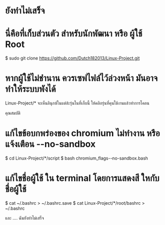 # ยังทำไม่เสร็จ
# นี่คือที่เก็บส่วนตัว สำหรับนักพัฒนา หรือ ผู้ใช้ Root
$ sudo git clone https://github.com/Dutch182013/Linux-Project.git
# หากผู้ใช้ไม่ชำนาน ควรเซฟไฟล์ไว้ล่วงหน้้า มันอาจทำให้ระบบพังได้
Linux-Project/*
จะเห็นลินุกซ์ในแต่ล้ะรุ่นในที่เก็บนี้ ให้คลิกรุ่นที่คุนใช้งานแล้วทำการโคลน

คุณสมบัติ
# แก้ไขข้อบกพร่องของ chromium ไม่ทำงาน หรือ แจ้งเตือน --no-sandbox
$ cd Linux-Project/*/script
$ bash chromium_flags--no-sandbox.bash

# แก้ไขชื่อผู้ใช้ ใน terminal โดยการแสดงสี ใหกับชื่อผู้ใช้
$ cat ~/.bashrc > ~/.bashrc.save
$ cat Linux-Project/*/root/bashrc > ~/.bashrc

และ ....
ฉันยังทำไม่เสร็จ
